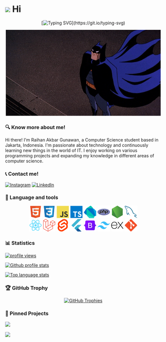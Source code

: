 <h1 align="left">
<img src="https://raw.githubusercontent.com/MartinHeinz/MartinHeinz/master/wave.gif" width="30px" />&nbsp;Hi
</h1>

<div align="center">

[![Typing SVG](https://readme-typing-svg.demolab.com?font=Fira+Code&pause=1000&color=0CDAF7&center=true&vCenter=true&width=435&lines=Welcome!)](https://git.io/typing-svg)

</div>

<div align="center">

![Batman](./assets/batman.gif)

</div>

### 🔍 Know more about me!

<p>
Hi there! I'm Raihan Akbar Gunawan, a Computer Science student based in Jakarta, Indonesia. I'm passionate about technology and continuously learning new things in the world of IT. I enjoy working on various programming projects and expanding my knowledge in different areas of computer science.
</p>

### 📞 Contact me!

[![Instagram](https://img.shields.io/badge/Instagram-purple?style=flat-square&logo=instagram&logoColor=white)](https://www.instagram.com/rhankbrguw_/#)
[![LinkedIn](https://img.shields.io/static/v1?message=LinkedIn&logo=linkedin&label=&color=0077B5&logoColor=white&labelColor=&style=flat-square)](https://www.linkedin.com/in/raihan-akbar-2b5820334/)

### 🧰 Language and tools

<div align="center" style="padding: 0 25px;">
  <img alt="HTML5" src="https://raw.githubusercontent.com/devicons/devicon/master/icons/html5/html5-original.svg" height="40" />
  <img alt="CSS3" src="https://raw.githubusercontent.com/devicons/devicon/master/icons/css3/css3-original.svg" height="40" />
  <img alt="JavaScript" src="https://raw.githubusercontent.com/devicons/devicon/master/icons/javascript/javascript-original.svg" height="40" />
  <img alt="TypeScript" src="https://raw.githubusercontent.com/devicons/devicon/master/icons/typescript/typescript-original.svg" height="40" />
  <img alt="Dart" src="https://raw.githubusercontent.com/devicons/devicon/master/icons/dart/dart-original.svg" height="40" />
  <img alt="PHP" src="https://raw.githubusercontent.com/devicons/devicon/master/icons/php/php-original.svg" height="40" />
  <img alt="Node.js" src="https://raw.githubusercontent.com/devicons/devicon/master/icons/nodejs/nodejs-original.svg" height="40" />
  <img alt="MySQL" src="https://raw.githubusercontent.com/devicons/devicon/master/icons/mysql/mysql-original.svg" height="40" />
</div>

<div align="center" style="padding: 0 25px;">
  <img alt="React" src="https://raw.githubusercontent.com/devicons/devicon/master/icons/react/react-original.svg" height="40" />
  <img alt="Laravel" src="https://raw.githubusercontent.com/devicons/devicon/master/icons/laravel/laravel-original.svg" height="40" />
  <img alt="Svelte" src="https://raw.githubusercontent.com/devicons/devicon/master/icons/svelte/svelte-original.svg" height="40" />
  <img alt="Flutter" src="https://raw.githubusercontent.com/devicons/devicon/master/icons/flutter/flutter-original.svg" height="40" />
  <img alt="Bootstrap" src="https://raw.githubusercontent.com/devicons/devicon/master/icons/bootstrap/bootstrap-original.svg" height="40" />
  <img alt="Tailwind CSS" src="https://raw.githubusercontent.com/devicons/devicon/develop/icons/tailwindcss/tailwindcss-original.svg" height="40" />
  <img alt="Express.js" style="background-color: white; border-radius: 6px;" src="https://raw.githubusercontent.com/devicons/devicon/master/icons/express/express-original.svg" height="40" />
  <img alt="Git" src="https://raw.githubusercontent.com/devicons/devicon/master/icons/git/git-original.svg" height="40" />
</div>

### 📊 Statistics

<p align="left">
  <a href="https://github.com/samaele13">
    <img src="https://komarev.com/ghpvc/?username=samaele13&label=Profile%20views&color=0e75b6&style=flat" alt="profile views" />
  </a>
</p>
<p align="left">
  <a href="https://github.com/samaele13">
    <img src="https://github-readme-stats.vercel.app/api?username=samaele13&show_icons=true&locale=en&theme=shades-of-purple" alt="Github profile stats" />
  </a>
</p>
<p align="left">
  <a href="https://github.com/samaele13">
    <img src="https://github-readme-stats.vercel.app/api/top-langs?username=samaele13&show_icons=true&locale=en&layout=compact&theme=shades-of-purple" alt="Top language stats" />
  </a>
</p>

### 🏆 GitHub Trophy

<p align="center">
  <a href="https://github.com/samaele13">
    <img src="https://github-profile-trophy.vercel.app/?username=samaele13&theme=dracula&margin-w=10&no-frame=true" alt="GitHub Trophies" />
  </a>
</p>

### 📌 Pinned Projects

<p align="left">
  <a href="https://github.com/Samaele13/rumah-kosim-sveltekit"><img src="https://github-readme-stats.vercel.app/api/pin/?username=Samaele13&repo=rumah-kosim-sveltekit&theme=shades-of-purple" /></a>
</p>
<p align="left">
  <a href="https://github.com/Samaele13/el-ngadu"><img src="https://github-readme-stats.vercel.app/api/pin/?username=Samaele13&repo=el-ngadu&theme=shades-of-purple" /></a>
</p>
